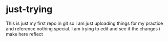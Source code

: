 # just-trying
This is just my first repo in git so i am just  uploading things for my practice and  reference nothing special.
I am trying to edit  and see if the changes i make here reflect
